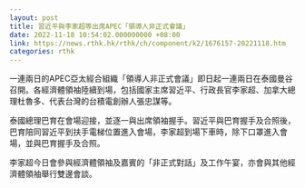 ```yaml
---
layout: post
title: 習近平與李家超等出席APEC「領導人非正式會議」
date: 2022-11-18 10:54:02.000000000 +08:00
link: https://news.rthk.hk/rthk/ch/component/k2/1676157-20221118.htm
categories: rthk
---
```


一連兩日的APEC亞太經合組織「領導人非正式會議」即日起一連兩日在泰國曼谷召開。各經濟體領袖陸續到場，包括國家主席習近平、行政長官李家超、加拿大總理杜魯多、代表台灣的台積電創辦人張忠謀等。

泰國總理巴育在會場迎接，並逐一與出席領袖握手。習近平與巴育握手及合照後，巴育陪同習近平到扶手電梯位置進入會場，李家超到場下車時，除下口罩進入會場，並與巴育握手及合照。 

李家超今日會參與經濟體領袖及嘉賓的「非正式對話」及工作午宴，亦會與其他經濟體領袖舉行雙邊會談。
